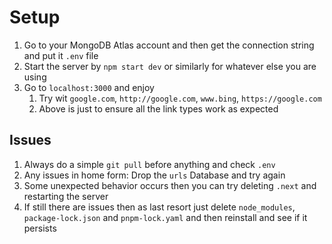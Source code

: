 # Setup

1. Go to your MongoDB Atlas account and then get the connection string and put it `.env` file
2. Start the server by `npm start dev` or similarly for whatever else you are using
3. Go to `localhost:3000` and enjoy
   1. Try wit `google.com`, `http://google.com`, `www.bing`, `https://google.com`
   2. Above is just to ensure all the link types work as expected

## Issues

1. Always do a simple `git pull` before anything and check `.env`
2. Any issues in home form: Drop the `urls` Database and try again
3. Some unexpected behavior occurs then you can try deleting `.next` and restarting the server
4. If still there are issues then as last resort just delete `node_modules`, `package-lock.json` and `pnpm-lock.yaml` and then reinstall and see if it persists 